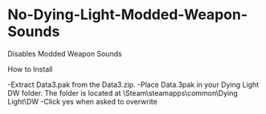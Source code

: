 # No-Dying-Light-Modded-Weapon-Sounds
Disables Modded Weapon Sounds

How to Install

-Extract Data3.pak from the Data3.zip.
-Place Data.3pak in your Dying Light DW folder.
The folder is located at \Steam\steamapps\common\Dying Light\DW
-Click yes when asked to overwrite
